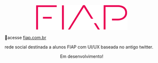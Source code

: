 <div align="center">

<img src="./src/assets/img/icons/FIAP.svg" width="300px">
</div>

📎acesse [fiap.com.br](https://leoosilvp.github.io/FIAPsocial/)

<p> rede social destinada a alunos FIAP com UI/UX baseada no antigo twitter. </p>

<p align="center"> Em desenvolvimento! </p>
